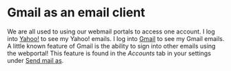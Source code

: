 Gmail as an email client
========================

We are all used to using our webmail portals to access one account. I log into [Yahoo!](https://mail.yahoo.com/) to see my Yahoo! emails. I log into [Gmail](https://gmail.com/) to see my Gmail emails. A little known feature of Gmail is the ability to sign into other emails using the webportal! This feature is found in the *Accounts* tab in your settings under [Send mail as](https://support.google.com/mail/answer/22370?hl=en).

